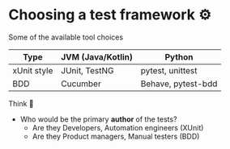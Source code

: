 # Choosing a test framework ⚙️

Some of the available tool choices

| Type        | JVM (Java/Kotlin) | Python             |
| ----------- | ----------------- | ------------------ |
| xUnit style | JUnit, TestNG     | pytest, unittest   |
| BDD         | Cucumber          | Behave, pytest-bdd |

Think 🤔

- Who would be the primary **author** of the tests?
  - Are they Developers, Automation engineers (XUnit)
  - Are they Product managers, Manual testers (BDD)
